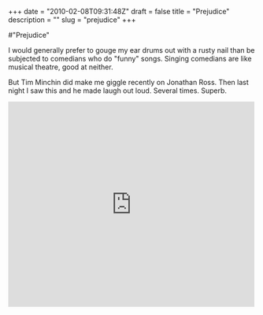 +++
date = "2010-02-08T09:31:48Z"
draft = false
title = "Prejudice"
description = ""
slug = "prejudice"
+++

#"Prejudice"


 I would generally prefer to gouge my ear drums out with a rusty nail than be subjected to comedians who do &quot;funny&quot; songs. Singing comedians are like musical theatre, good at neither.<p />But Tim Minchin did make me giggle recently on Jonathan Ross. Then last night I saw this and he made laugh out loud. Several times. Superb.<p /> <iframe src="http://www.youtube.com/embed/z1HXmYkxwSE?wmode=transparent" allowfullscreen frameborder="0" height="417" width="500"></iframe>
 
